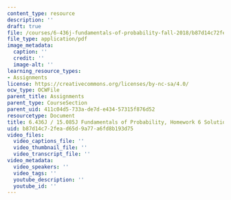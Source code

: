 ```yaml
---
content_type: resource
description: ''
draft: true
file: /courses/6-436j-fundamentals-of-probability-fall-2018/b87d14c72fead65d9a77a6fd8b193d75_MIT6_436JF18_hw6solutions.pdf
file_type: application/pdf
image_metadata:
  caption: ''
  credit: ''
  image-alt: ''
learning_resource_types:
- Assignments
license: https://creativecommons.org/licenses/by-nc-sa/4.0/
ocw_type: OCWFile
parent_title: Assignments
parent_type: CourseSection
parent_uid: 411c04d5-733a-de7d-e434-57315f876d52
resourcetype: Document
title: 6.436J / 15.085J Fundamentals of Probability, Homework 6 Solutions
uid: b87d14c7-2fea-d65d-9a77-a6fd8b193d75
video_files:
  video_captions_file: ''
  video_thumbnail_file: ''
  video_transcript_file: ''
video_metadata:
  video_speakers: ''
  video_tags: ''
  youtube_description: ''
  youtube_id: ''
---
```

